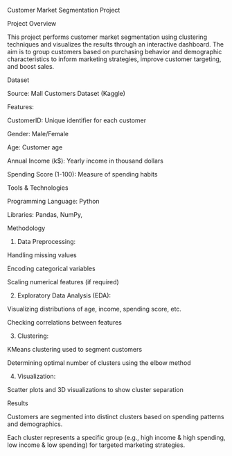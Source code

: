 Customer Market Segmentation Project

Project Overview

This project performs customer market segmentation using clustering techniques and visualizes the results through an interactive dashboard. The aim is to group customers based on purchasing behavior and demographic characteristics to inform marketing strategies, improve customer targeting, and boost sales.

Dataset

Source: Mall Customers Dataset (Kaggle)

Features:

CustomerID: Unique identifier for each customer

Gender: Male/Female

Age: Customer age

Annual Income (k$): Yearly income in thousand dollars

Spending Score (1-100): Measure of spending habits


Tools & Technologies

Programming Language: Python

Libraries: Pandas, NumPy, 


Methodology

1. Data Preprocessing:

Handling missing values

Encoding categorical variables

Scaling numerical features (if required)



2. Exploratory Data Analysis (EDA):

Visualizing distributions of age, income, spending score, etc.

Checking correlations between features



3. Clustering:

KMeans clustering used to segment customers

Determining optimal number of clusters using the elbow method



4. Visualization:

Scatter plots and 3D visualizations to show cluster separation




Results

Customers are segmented into distinct clusters based on spending patterns and demographics.

Each cluster represents a specific group (e.g., high income & high spending, low income & low spending) for targeted marketing strategies.
